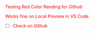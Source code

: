 <span style="color:red">
Testing Red Color Rending for Github

Works fine on Local Preview in VS Code
</span>

- [ ] Check on Github